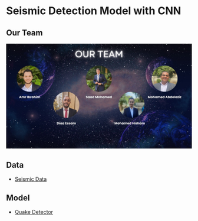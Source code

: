 # Seismic Detection Model with CNN

## Our Team

![](Team.jpeg)

## Data

* [Seismic Data](https://kaggle.com/datasets/mh0386/seismic-data)

## Model

* [Quake Detector](https://www.kaggle.com/models/mh0386/quake-detector)
